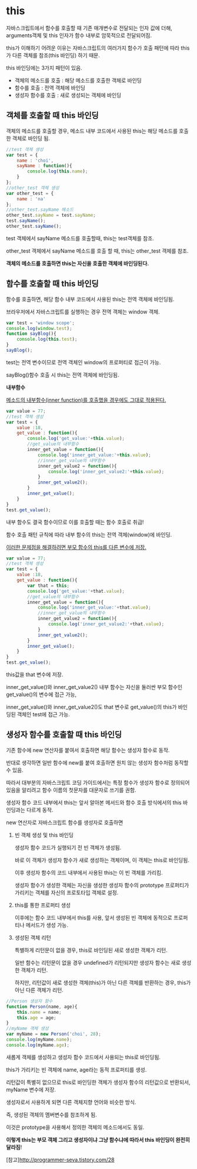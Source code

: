# this

자바스크립트에서 함수를 호출할 때 기존 매개변수로 전달되는 인자 값에 더해, arguments객체 및 this 인자가 함수 내부로 암묵적으로 전달되어짐.

this가 이해하기 어려운 이유는 자바스크립트의 여러가지 함수가 호출 패턴에 따라 this가 다른 객체를 참조(this 바인딩) 하기 때문.

this 바인딩에는 3가지 패턴이 있음.

- 객체의 메소드를 호출 : 해당 메소드를 호출한 객체로 바인딩
- 함수를 호출 : 전역 객체에 바인딩
- 생성자 함수를 호출 : 새로 생성되는 객체에 바인딩

## 객체를 호출할 때 this 바인딩

객체의 메소드를 호출할 경우, 메소드 내부 코드에서 사용된 this는 해당 메소드를 호출한 객체로 바인딩 됨. 

```javascript
//test 객체 생성
var test = {
    name : 'choi',
    sayName : function(){
        console.log(this.name);
    }
};
//other_test 객체 생성
var other_test = {
    name : 'na'
};
//other_test.sayName 메소드
other_test.sayName = test.sayName;
test.sayName();
other_test.sayName();
```

test 객체에서 sayName 메소드를 호출할때, this는 test객체를 참조.

other_test 객체에서 sayName 메소드를 호출 할 때, this는 other_test 객체를 참조.

**객체의 메소드를 호출하면 this는 자신을 호출한 객체에 바인딩된다.**

## 함수를 호출할 때 this 바인딩

함수를 호출하면, 해당 함수 내부 코드에서 사용된 this는 전역 객체에 바인딩됨.

브라우저에서 자바스크립트를 실행하는 경우 전역 객체는 window 객체.

```javascript
var test = 'window scope';
console.log(window.test);
function sayBlog(){
    console.log(this.test);
}
sayBlog();
```

test는 전역 변수이므로 전역 객체인 window의 프로퍼티로 접근이 가능.

sayBlog()함수 호출 시 this는 전역 객체에 바인딩됨.

**내부함수**

<u>메소드의 내부함수(inner function)를 호출했을 경우에도 그대로 적용된다.</u>

```javascript
var value = 77;
//test 객체 생성
var test = {
    value :18,
    get_value : function(){
        console.log('get_value:'+this.value);
        //get_value의 내부함수
        inner_get_value = function(){
            console.log('inner_get_value:'+this.value);
            //inner_get_value의 내부함수
            inner_get_value2 = function(){
                console.log('inner_get_value2:'+this.value);
            }
            inner_get_value2();
        }
        inner_get_value();
    }
}
test.get_value();
```

내부 함수도 결국 함수이므로 이를 호출할 때는 함수 호출로 취급!

함수 호출 패턴 규칙에 따라 내부 함수의 this는 전역 객체(window)에 바인딩.

<u>이러한 문제점을 해결하려면 부모 함수의 this를 다른 변수에 저장.</u>

```javascript
var value = 77;
//test 객체 생성
var test = {
    value :18,
    get_value : function(){
        var that = this;
        console.log('get_value:'+that.value);
        //get_value의 내부함수
        inner_get_value = function(){
            console.log('inner_get_value:'+that.value);
            //inner_get_value의 내부함수
            inner_get_value2 = function(){
                console.log('inner_get_value2:'+that.value);
            }
            inner_get_value2();
        }
        inner_get_value();
    }
}
test.get_value();
```

this값을 that 변수에 저장.

inner_get_value()와 inner_get_value2() 내부 함수는 자신을 둘러싼 부모 함수인  get_value()의 변수에 접근 가능,

inner_get_value()와 inner_get_value2()도 that 변수로 get_value()의 this가 바인딩된 객체인 test에 접근 가능.

## 생성자 함수를 호출할 때 this 바인딩

기존 함수에 new 연산자를 붙여서 호출하면 해당 함수는 생성자 함수로 동작.

반대로 생각하면 일반 함수에 new를 붙여 호출하면 원치 않는 생성자 함수처럼 동작할 수 있음.

따라서 대부분의 자바스크립트 코딩 가이드에서는 특정 함수가 생성자 함수로 정의되어 있음을 알리려고 함수 이름의 첫문자를 대문자로 쓰기를 권함.

생성자 함수 코드 내부에서 this는 앞서 알아본 메서드와 함수 호출 방식에서의 this 바인딩과는 다르게 동작.

new 연산자로 자바스크립트 함수를 생성자로 호출하면

1. 빈 객체 생성 및 this 바인딩

   생성자 함수 코드가 실행되기 전 빈 객체가 생성됨.

   바로 이 객체가 생성자 함수가 새로 생성하는 객체이며, 이 객체는 this로 바인딩됨.

   이후 생성자 함수의 코드 내부에서 사용된 this는 이 빈 객체를 가리킴.

   생성자 함수가 생성한 객체는 자신을 생성한 생성자 함수의 prototype 프로퍼티가 가리키는 객체를 자신의 프로토타입 객체로 설정.

2. this를 통한 프로퍼티 생성

   이후에는 함수 코드 내부에서 this를 사용, 앞서 생성된 빈 객체에 동적으로 프로퍼티나 메서드가 생성 가능.

3. 생성된 객체 리턴

   특별하게 리턴문이 없을 경우, this로 바인딩된 새로 생성한 객체가 리턴.

   일반 함수는 리턴문이 없을 경우 undefined가 리턴되지만 생성자 함수는 새로 생성한 객체가 리턴.

   하지만, 리턴값이 새로 생성한 객체(this)가 아닌 다른 객체를 반환하는 경우, this가 아닌 다른 객체가 리턴.

```javascript
//Person 생성자 함수
function Person(name, age){
    this.name = name;
    this.age = age;
}
//myName 객체 생성
var myName = new Person('choi', 28);
console.log(myName.name);
console.log(myName.age);
```

새롭게 객체를 생성하고 생성자 함수 코드에서 사용되는 this로 바인딩됨.

this가 가리키는 빈 객체에 name, age라는 동적 프로퍼티를 생성.

리턴값이 특별히 없으므로 this로 바인딩한 객체가 생성자 함수의 리턴값으로 반환되서, myName 변수에 저장.



생성자로서 사용하게 되면 다른 객체지향 언어와 비슷한 방식.

즉, 생성된 객체의 멤버변수를 참조하게 됨.

이것은 prototype을 사용해서 정의한 객체의 메소드에서도 동일.

**이렇게 this는 부모 객체 그리고 생성자이냐 그냥 함수냐에 따라서 this 바인딩이 완전히 달라짐**!



[참고]http://programmer-seva.tistory.com/28
